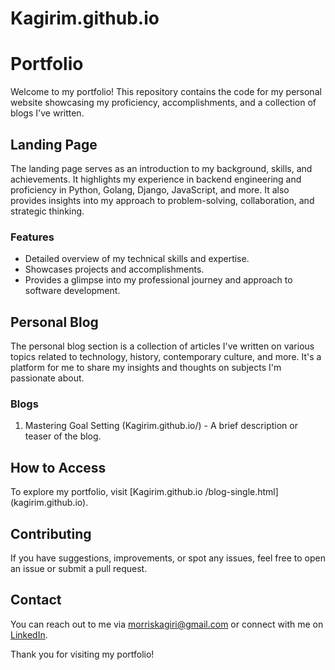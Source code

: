 # Kagirim.github.io
# Portfolio

Welcome to my portfolio! This repository contains the code for my personal website showcasing my proficiency, accomplishments, and a collection of blogs I've written.

## Landing Page

The landing page serves as an introduction to my background, skills, and achievements. It highlights my experience in backend engineering and proficiency in Python, Golang, Django, JavaScript, and more. It also provides insights into my approach to problem-solving, collaboration, and strategic thinking.

### Features

- Detailed overview of my technical skills and expertise.
- Showcases projects and accomplishments.
- Provides a glimpse into my professional journey and approach to software development.

## Personal Blog

The personal blog section is a collection of articles I've written on various topics related to technology, history, contemporary culture, and more. It's a platform for me to share my insights and thoughts on subjects I'm passionate about.

### Blogs

1. Mastering Goal Setting (Kagirim.github.io/) - A brief description or teaser of the blog.

## How to Access

To explore my portfolio, visit [Kagirim.github.io
/blog-single.html] (kagirim.github.io).

## Contributing

If you have suggestions, improvements, or spot any issues, feel free to open an issue or submit a pull request.

## Contact

You can reach out to me via [morriskagiri@gmail.com](morriskagiri@gmail.com) or connect with me on [LinkedIn](https://linkedin.com/in/morriskagiri).

Thank you for visiting my portfolio!
